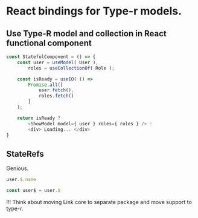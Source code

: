 # React bindings for Type-r models.

## Use Type-R model and collection in React functional component

```javascript
const StatefulComponent = () => {
    const user = useModel( User ),
        roles = useCollectionOf( Role );

    const isReady = useIO( () =>
        Promise.all([
            user.fetch(),
            roles.fetch()
        ]
    );

    return isReady ?
        <ShowModel model={ user } roles={ roles } /> :
        <div> Loading... </div>
}
```

## StateRefs

Genious.

```javascript
user.$.name

const user$ = user.$
```

!!! Think about moving Link core to separate package and move support to type-r.
